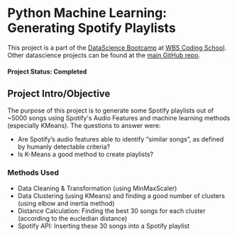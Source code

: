 # Python Machine Learning: Generating Spotify Playlists
This project is a part of the [DataScience Bootcamp](https://www.wbscodingschool.com/data-science-bootcamp/) at [WBS Coding School](https://www.wbscodingschool.com/).  Other datascience projects can be found at the [main GitHub repo](https://github.com/simonmayer90).

#### Project Status: Completed

## Project Intro/Objective
The purpose of this project is to generate some Spotify playlists out of ~5000 songs using Spotify's Audio Features and machine learning methods (especially KMeans).
The questions to answer were:
- Are Spotify’s audio features able to identify “similar songs”, as defined by humanly detectable criteria?
- Is K-Means a good method to create playlists?

### Methods Used
* Data Cleaning & Transformation (using MinMaxScaler)
* Data Clustering (using KMeans) and finding a good number of clusters (using elbow and inertia method)  
* Distance Calculation: Finding the best 30 songs for each cluster (according to the eucledian distance)
* Spotify API: Inserting these 30 songs into a Spotify playlist
